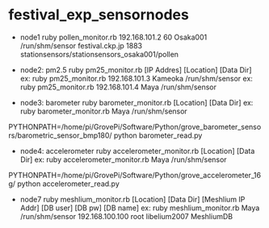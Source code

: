 # festival_exp_sensornodes

- node1
ruby pollen_monitor.rb 192.168.101.2 60 Osaka001 /run/shm/sensor festival.ckp.jp 1883 stationsensors/stationsensors_osaka001/pollen

- node2: pm2.5
ruby pm25_monitor.rb [IP Addres] [Location] [Data Dir]
ex: ruby pm25_monitor.rb 192.168.101.3 Kameoka /run/shm/sensor
ex: ruby pm25_monitor.rb 192.168.101.4 Maya /run/shm/sensor

- node3: barometer
ruby barometer_monitor.rb [Location] [Data Dir]
ex: ruby barometer_monitor.rb Maya /run/shm/sensor

PYTHONPATH=/home/pi/GrovePi/Software/Python/grove_barometer_sensors/barometric_sensor_bmp180/ python barometer_read.py

- node4: accelerometer
ruby accelerometer_monitor.rb [Location] [Data Dir]
ex: ruby accelerometer_monitor.rb Maya /run/shm/sensor

PYTHONPATH=/home/pi/GrovePi/Software/Python/grove_accelerometer_16g/ python accelerometer_read.py

- node7
ruby meshlium_monitor.rb [Location] [Data Dir] [Meshlium IP Addr] [DB user] [DB pw] [DB name]
ex: ruby meshlium_monitor.rb Maya /run/shm/sensor 192.168.100.100 root libelium2007 MeshliumDB

